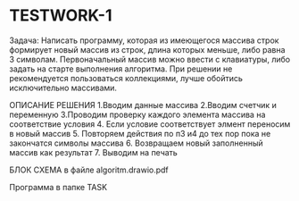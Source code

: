 # TESTWORK-1

Задача: Написать программу, которая из имеющегося массива строк формирует
 новый массив из строк, длина которых меньше, либо равна 3 символам.
 Первоначальный массив можно ввести с клавиатуры, либо задать на старте
 выполнения алгоритма. При решении не рекомендуется пользоваться коллекциями, 
лучше обойтись исключительно массивами.


ОПИСАНИЕ РЕШЕНИЯ
1.Вводим данные массива
2.Вводим счетчик и переменную
3.Проводим проверку каждого элемента массива на соответствие условия
4. Если условие соответствует элмент переносим в новый массив
5. Повторяем действия по п3 и4 до тех пор пока не закончатся символы массива
6. Возвращаем новый заполненный массив как результат
7. Выводим на печать


БЛОК СХЕМА в файле algoritm.drawio.pdf


Программа в папке TASK
